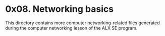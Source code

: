 # 0x08. Networking basics

This directory contains more computer networking-related files generated during the computer networking
lesson of the ALX SE program.
